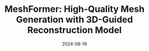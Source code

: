 ---
title: "MeshFormer: High-Quality Mesh Generation with 3D-Guided Reconstruction Model"
collection: publications
permalink: /publication/2024-08-MeshFormer
date: 2024-08-19
venue: 'NeurIPS 2024'
pdfurl: 'https://www.arxiv.org/abs/2408.10198'
codeurl: 'https://github.com/Mq-Zhang1/HOIDiffusion'
projecturl: 'https://meshformer3d.github.io'
teaser: 'meshformer_thumbnail.png'
authors: "Minghua Liu<sup>*</sup>, Chong Zeng<sup>*</sup>, Xinyue Wei, Ruoxi Shi, Linghao Chen, Chao Xu, **Mengqi Zhang**, Zhaoning Wang, Xiaoshuai Zhang, Isabella Liu, Hongzhi Wu, Hao Su."
---